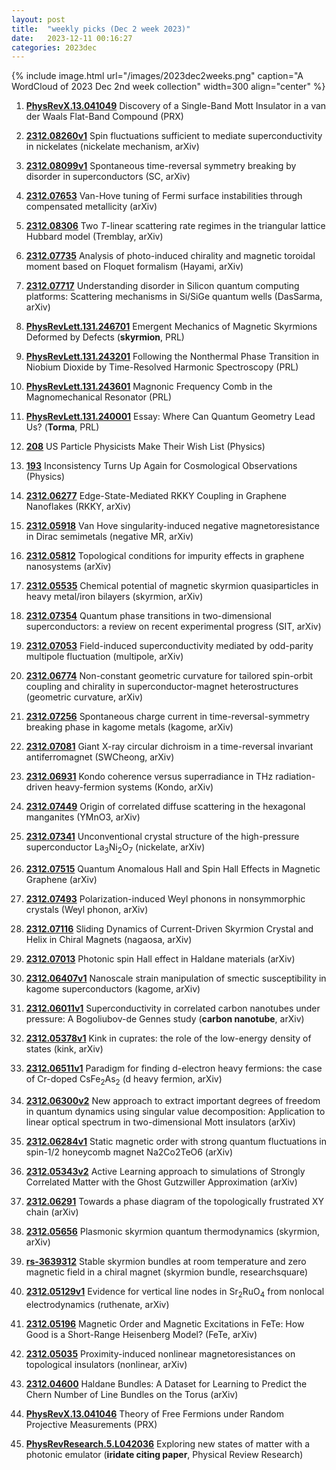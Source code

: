 ```yaml
---
layout: post
title:  "weekly picks (Dec 2 week 2023)"
date:   2023-12-11 00:16:27
categories: 2023dec
---
```



{% include image.html url="/images/2023dec2weeks.png" caption="A WordCloud of 2023 Dec 2nd week collection" width=300 align="center" %}



1. **[PhysRevX.13.041049](https://link.aps.org/doi/10.1103/PhysRevX.13.041049)** Discovery of a Single-Band Mott Insulator in a van der Waals Flat-Band Compound (PRX)



1. **[2312.08260v1](https://arxiv.org/abs/2312.08260v1)** Spin fluctuations sufficient to mediate superconductivity in nickelates (nickelate mechanism, arXiv)

1. **[2312.08099v1](https://arxiv.org/abs/2312.08099v1)** Spontaneous time-reversal symmetry breaking by disorder in superconductors (SC, arXiv)

1. **[2312.07653](http://arxiv.org/abs/2312.07653)** Van-Hove tuning of Fermi surface instabilities through compensated metallicity (arXiv)

1. **[2312.08306](http://arxiv.org/abs/2312.08306)** Two $T$-linear scattering rate regimes in the triangular lattice Hubbard model (Tremblay, arXiv)

1. **[2312.07735](http://arxiv.org/abs/2312.07735)** Analysis of photo-induced chirality and magnetic toroidal moment based on Floquet formalism (Hayami, arXiv)

1. **[2312.07717](http://arxiv.org/abs/2312.07717)** Understanding disorder in Silicon quantum computing platforms: Scattering mechanisms in Si/SiGe quantum wells (DasSarma, arXiv)



1. **[PhysRevLett.131.246701](https://link.aps.org/doi/10.1103/PhysRevLett.131.246701)** Emergent Mechanics of Magnetic Skyrmions Deformed by Defects (**skyrmion**, PRL)

1. **[PhysRevLett.131.243201](https://link.aps.org/doi/10.1103/PhysRevLett.131.243201)** Following the Nonthermal Phase Transition in Niobium Dioxide by Time-Resolved Harmonic Spectroscopy (PRL)

1. **[PhysRevLett.131.243601](https://link.aps.org/doi/10.1103/PhysRevLett.131.243601)** Magnonic Frequency Comb in the Magnomechanical Resonator (PRL)

1. **[PhysRevLett.131.240001](https://link.aps.org/doi/10.1103/PhysRevLett.131.240001)** Essay: Where Can Quantum Geometry Lead Us? (**Torma**, PRL)

1. **[208](https://physics.aps.org/articles/v16/208)** US Particle Physicists Make Their Wish List (Physics)

1. **[193](https://physics.aps.org/articles/v16/193)** Inconsistency Turns Up Again for Cosmological Observations (Physics)


1. **[2312.06277](http://arxiv.org/abs/2312.06277)** Edge-State-Mediated RKKY Coupling in Graphene Nanoflakes (RKKY, arXiv)

1. **[2312.05918](http://arxiv.org/abs/2312.05918)** Van Hove singularity-induced negative magnetoresistance in Dirac semimetals (negative MR, arXiv)

1. **[2312.05812](http://arxiv.org/abs/2312.05812)** Topological conditions for impurity effects in graphene nanosystems (arXiv)

1. **[2312.05535](http://arxiv.org/abs/2312.05535)** Chemical potential of magnetic skyrmion quasiparticles in heavy metal/iron bilayers (skyrmion, arXiv)

1. **[2312.07354](http://arxiv.org/abs/2312.07354)** Quantum phase transitions in two-dimensional superconductors: a review on recent experimental progress (SIT, arXiv)

1. **[2312.07053](http://arxiv.org/abs/2312.07053)** Field-induced superconductivity mediated by odd-parity multipole fluctuation (multipole, arXiv)

1. **[2312.06774](http://arxiv.org/abs/2312.06774)** Non-constant geometric curvature for tailored spin-orbit coupling and chirality in superconductor-magnet heterostructures (geometric curvature, arXiv)

1. **[2312.07256](http://arxiv.org/abs/2312.07256)** Spontaneous charge current in time-reversal-symmetry breaking phase in kagome metals (kagome, arXiv)

1. **[2312.07081](http://arxiv.org/abs/2312.07081)** Giant X-ray circular dichroism in a time-reversal invariant antiferromagnet (SWCheong, arXiv)

1. **[2312.06931](http://arxiv.org/abs/2312.06931)** Kondo coherence versus superradiance in THz radiation-driven heavy-fermion systems (Kondo, arXiv)

1. **[2312.07449](http://arxiv.org/abs/2312.07449)** Origin of correlated diffuse scattering in the hexagonal manganites (YMnO3, arXiv)

1. **[2312.07341](http://arxiv.org/abs/2312.07341)** Unconventional crystal structure of the high-pressure superconductor La$_3$Ni$_2$O$_7$ (nickelate, arXiv)

1. **[2312.07515](http://arxiv.org/abs/2312.07515)** Quantum Anomalous Hall and Spin Hall Effects in Magnetic Graphene (arXiv)

1. **[2312.07493](http://arxiv.org/abs/2312.07493)** Polarization-induced Weyl phonons in nonsymmorphic crystals (Weyl phonon, arXiv)

1. **[2312.07116](http://arxiv.org/abs/2312.07116)** Sliding Dynamics of Current-Driven Skyrmion Crystal and Helix in Chiral Magnets (nagaosa, arXiv)

1. **[2312.07013](http://arxiv.org/abs/2312.07013)** Photonic spin Hall effect in Haldane materials (arXiv)




1. **[2312.06407v1](https://arxiv.org/abs/2312.06407v1)** Nanoscale strain manipulation of smectic susceptibility in kagome superconductors (kagome, arXiv)

1. **[2312.06011v1](https://arxiv.org/abs/2312.06011v1)** Superconductivity in correlated carbon nanotubes under pressure: A Bogoliubov-de Gennes study (**carbon nanotube**, arXiv)

1. **[2312.05378v1](https://arxiv.org/abs/2312.05378v1)** Kink in cuprates: the role of the low-energy density of states (kink, arXiv)

1. **[2312.06511v1](https://arxiv.org/abs/2312.06511v1)** Paradigm for finding d-electron heavy fermions: the case of Cr-doped CsFe$_2$As$_2$ (d heavy fermion, arXiv)

1. **[2312.06300v2](https://arxiv.org/abs/2312.06300v2)** New approach to extract important degrees of freedom in quantum dynamics using singular value decomposition: Application to linear optical spectrum in two-dimensional Mott insulators (arXiv)

1. **[2312.06284v1](https://arxiv.org/abs/2312.06284v1)** Static magnetic order with strong quantum fluctuations in spin-1/2 honeycomb magnet Na2Co2TeO6 (arXiv)

1. **[2312.05343v2](https://arxiv.org/abs/2312.05343v2)** Active Learning approach to simulations of Strongly Correlated Matter with the Ghost Gutzwiller Approximation (arXiv)

1. **[2312.06291](http://arxiv.org/abs/2312.06291)** Towards a phase diagram of the topologically frustrated XY chain (arXiv)

1. **[2312.05656](http://arxiv.org/abs/2312.05656)** Plasmonic skyrmion quantum thermodynamics (skyrmion, arXiv)





1. **[rs-3639312](https://www.researchsquare.com/article/rs-3639312/v1)** Stable skyrmion bundles at room temperature and zero magnetic field in a chiral magnet (skyrmion bundle, researchsquare)

1. **[2312.05129v1](https://arxiv.org/abs/2312.05129v1)** Evidence for vertical line nodes in Sr$_2$RuO$_4$ from nonlocal electrodynamics (ruthenate, arXiv)

1. **[2312.05196](http://arxiv.org/abs/2312.05196)** Magnetic Order and Magnetic Excitations in FeTe: How Good is a Short-Range Heisenberg Model? (FeTe, arXiv)

1. **[2312.05035](http://arxiv.org/abs/2312.05035)** Proximity-induced nonlinear magnetoresistances on topological insulators (nonlinear, arXiv)

1. **[2312.04600](http://arxiv.org/abs/2312.04600)** Haldane Bundles: A Dataset for Learning to Predict the Chern Number of Line Bundles on the Torus (arXiv)



1. **[PhysRevX.13.041046](https://link.aps.org/doi/10.1103/PhysRevX.13.041046)** Theory of Free Fermions under Random Projective Measurements (PRX)



1. **[PhysRevResearch.5.L042036](https://link.aps.org/doi/10.1103/PhysRevResearch.5.L042036)** Exploring new states of matter with a photonic emulator (**iridate citing paper**, Physical Review Research)
